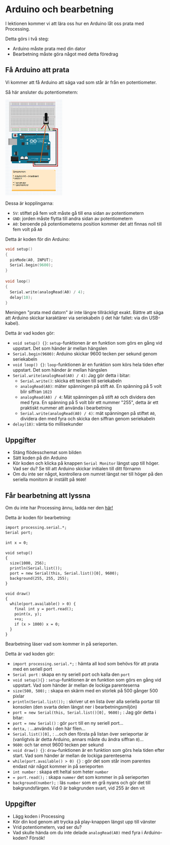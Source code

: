 # Arduino och bearbetning

I lektionen kommer vi att lära oss hur en Arduino
låt oss prata med Processing.

Detta görs i två steg:

- Arduino måste prata med din dator
- Bearbetning måste göra något med detta föredrag

## Få Arduino att prata

Vi kommer att få Arduino att säga vad som står
är från en potentiometer.

Så här ansluter du potentiometern:

![Anslut potentiometer](Potmeter.png)

Dessa är kopplingarna:

- `5V`: stiftet på fem volt måste gå till ena sidan av potentiometern
- `GND`: jorden måste flytta till andra sidan av potentiometern
- `A0`: beroende på potentiometerns position kommer det att finnas noll till fem volt på `A0`

Detta är koden för din Arduino:

```c++
void setup() 
{
  pinMode(A0, INPUT);
  Serial.begin(9600);
}

void loop() 
{
  Serial.write(analogRead(A0) / 4);
  delay(10);
}
```

Meningen "prata med datorn" är inte längre tillräckligt exakt.
Bättre att säga att Arduino skickar karaktärer via
seriekabeln (i det här fallet: via din USB-kabel).

Detta är vad koden gör:

- `void setup() {}`: `setup`-funktionen är en funktion som görs en gång vid uppstart. Det som händer är mellan hängslen
- `Serial.begin(9600)`: Arduino skickar 9600 tecken per sekund genom seriekabeln
- `void loop() {}`: `loop`-funktionen är en funktion som körs hela tiden efter uppstart. Det som händer är mellan hängslen
- `Serial.write(analogRead(A0) / 4)`: Jag gör detta i bitar:
    * `Serial.write()`: skicka ett tecken till seriekabeln
    * `analogRead(A0)`: mäter spänningen på stift `A0`. En spänning på 5 volt blir siffran `1023`
    * `analogRead(A0) / 4`: Mät spänningen på stift `A0` och dividera den med fyra. En spänning på 5 volt blir ett nummer "255", detta är ett praktiskt nummer att använda i bearbetning
    * `Serial.write(analogRead(A0) / 4)`: mät spänningen på stiftet `A0`, dividera den med fyra och skicka den siffran genom seriekabeln
- `delay(10)`: vänta tio millisekunder

## Uppgifter

- Stäng flödesschemat som bilden
- Sätt koden på din Arduino
- Kör koden och klicka på knappen `Serial Monitor` längst upp till höger. Vad ser du? Se till att Arduino skickar initialen till ditt förnamn
- Om du inte ser något, kontrollera om numret längst ner till höger på den seriella monitorn är inställt på `9600`!

## Får bearbetning att lyssna

Om du inte har Processing ännu, ladda ner den [här!](https://processing.org/download)

Detta är koden för bearbetning:

```
import processing.serial.*;
Serial port;

int x = 0;

void setup()
{
  size(1000, 256);
  println(Serial.list());
  port = new Serial(this, Serial.list()[0], 9600);
  background(255, 255, 255);
}

void draw()
{
  while(port.available() > 0) {
    final int y = port.read();
    point(x, y);
    ++x;
    if (x > 1000) x = 0;
  }
}
```

Bearbetning läser vad som kommer in på serieporten.

Detta är vad koden gör:

- `import processing.serial.*;` : hämta all kod som behövs för att prata med en seriell port
- `Serial port` : skapa en ny seriell port och kalla den `port`
- `void setup(){}` : `setup`-funktionen är en funktion som görs en gång vid uppstart. Vad som händer är mellan de lockiga parenteserna
- `size(500, 500);` : skapa en skärm med en storlek på 500 gånger 500 pixlar
- `println(Serial.list());` : skriver ut en lista över alla seriella portar till konsolen (den svarta delen längst ner i bearbetningsmiljön)
- `port = new Serial(this, Serial.list()[0], 9600);` : Jag gör detta i bitar:
- `port = new Serial()` : gör `port` till en ny seriell port...
- `detta,` : ...används i den här filen...
- `Serial.list()[0],` : ...och den första på listan över serieportar är (vanligtvis är detta Arduino, annars måste du ändra siffran `0`)...
- `9600`: och tar emot 9600 tecken per sekund
- `void draw() {}`: `draw`-funktionen är en funktion som görs hela tiden efter start. Vad som händer är mellan de lockiga parenteserna
- `while(port.available() > 0) {}` : gör det som står inom parentes endast när något kommer in på serieporten
- `int number` : skapa ett heltal som heter `number`
- `= port.read();` : skapa `nummer` det som kommer in på serieporten
- `background(number);` : läs `number` som en grå nyans och gör det till bakgrundsfärgen. Vid 0 är bakgrunden svart, vid 255 är den vit


## Uppgifter

- Lägg koden i Processing
- Kör din kod genom att trycka på play-knappen längst upp till vänster
- Vrid potentiometern, vad ser du?
- Vad skulle hända om du inte delade `analogRead(A0)` med fyra i Arduino-koden? Försök!
